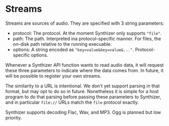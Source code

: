 # Streams

Streams are sources of audio.  They are specified with 3 string parameters:

- protocol: The protocol. At the moment Synthizer only supports `"file"`.
- path: The path. Interpreted ina  protocol-specific manner. For files, the on-disk path relative to the running execuable.
- options: A string encoded as `"key=value&key=value&..."`. Protocol-specific options.

Whenever a Synthizer API function wants to read audio data, it will request these three parameters to indicate where the data comes from.  In future, it will be possible to register your own streams.

The similarity to a URL is intentional.  We don't yet support parsing in that format, but may opt to do so in future.  Nonetheless it is simple for a host program to do that parsing before passing these parameters to Synthizer, and in particular `file://` URLs match the `file` protocol exactly.

Synthizer supports decoding Flac, Wav, and MP3. Ogg is planned but low priority.

